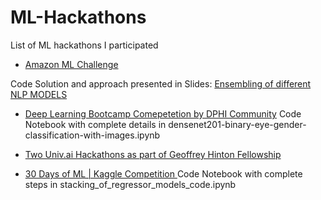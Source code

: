 # ML-Hackathons
List of ML hackathons I participated

- [Amazon ML Challenge](https://www.hackerearth.com/challenges/competitive/amazon-ml-challenge/) 

Code Solution and approach presented in Slides: [Ensembling of different NLP MODELS](https://github.com/DebarshiChanda/Amazon-ML-Challenge2021)

- [Deep Learning Bootcamp Comepetetion by DPHI Community](https://dphi.tech/challenges/gender-determination-by-morphometry-of-eyes/144/overview/about)
Code Notebook with complete details in densenet201-binary-eye-gender-classification-with-images.ipynb

- [Two Univ.ai Hackathons as part of Geoffrey Hinton Fellowship](https://www.univ.ai/ghf#schedule)

- [30 Days of ML | Kaggle Competition ](https://www.kaggle.com/c/30-days-of-ml/overview)
Code Notebook with complete steps in stacking_of_regressor_models_code.ipynb


